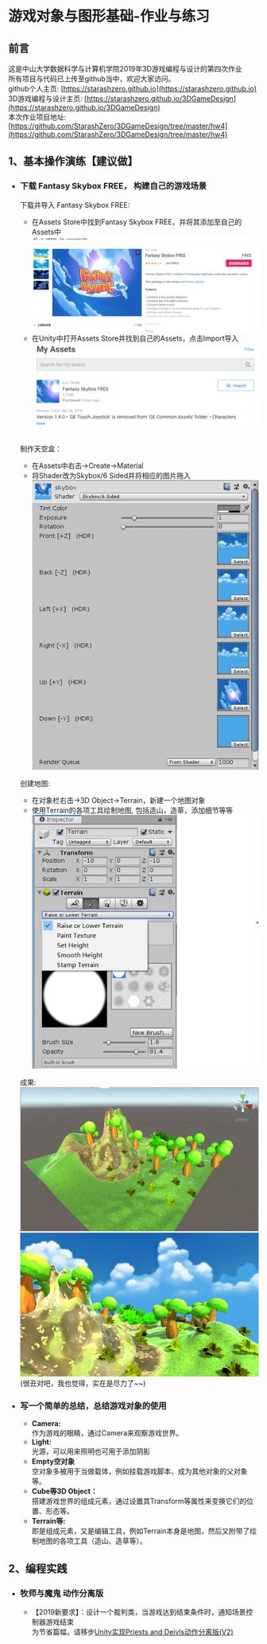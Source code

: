 # **游戏对象与图形基础-作业与练习**
## **前言**  
这是中山大学数据科学与计算机学院2019年3D游戏编程与设计的第四次作业  
所有项目与代码已上传至github当中，欢迎大家访问。  
github个人主页: [https://starashzero.github.io](https://starashzero.github.io)  
3D游戏编程与设计主页: [https://starashzero.github.io/3DGameDesign](https://starashzero.github.io/3DGameDesign)  
本次作业项目地址: [https://github.com/StarashZero/3DGameDesign/tree/master/hw4](https://github.com/StarashZero/3DGameDesign/tree/master/hw4)  

## **1、基本操作演练【建议做】**

* ### **下载  Fantasy Skybox FREE， 构建自己的游戏场景**  
    下载并导入  Fantasy Skybox FREE:
    + 在Assets Store中找到Fantasy Skybox FREE，并将其添加至自己的Assets中
    ![](picture/1.PNG)  
    + 在Unity中打开Assets Store并找到自己的Assets，点击Import导入  
    ![](picture/2.PNG)  

    制作天空盒：
    + 在Assets中右击->Create->Material  
    + 将Shader改为Skybox/6 Sided并将相应的图片拖入  
    ![](picture/3.PNG)  

    创建地图:  
    + 在对象栏右击->3D Object->Terrain，新建一个地图对象  
    + 使用Terrain的各项工具绘制地图, 包括造山，造草，添加细节等等
    ![](picture/4.png)  

    成果:
    ![](picture/5.png)   
    ![](picture/6.png)  
    (很丑对吧，我也觉得，实在是尽力了~~)
* ### **写一个简单的总结，总结游戏对象的使用**
    + **Camera:**   
    作为游戏的眼睛，通过Camera来观察游戏世界。  
    + **Light:**  
    光源，可以用来照明也可用于添加阴影  
    + **Empty空对象**  
    空对象多被用于当做载体，例如挂载游戏脚本、成为其他对象的父对象等。 
    + **Cube等3D Object：**  
    搭建游戏世界的组成元素，通过设置其Transform等属性来变换它们的位置、形态等。  
    + **Terrain等:**  
    即是组成元素，又是编辑工具，例如Terrain本身是地图，然后又附带了绘制地图的各项工具（造山、造草等）。

## **2、编程实践**

* ### **牧师与魔鬼 动作分离版**
    - 【2019新要求】：设计一个裁判类，当游戏达到结束条件时，通知场景控制器游戏结束  
为节省篇幅，请移步[Unity实现Priests and Deivls动作分离版(V2)](game)  
